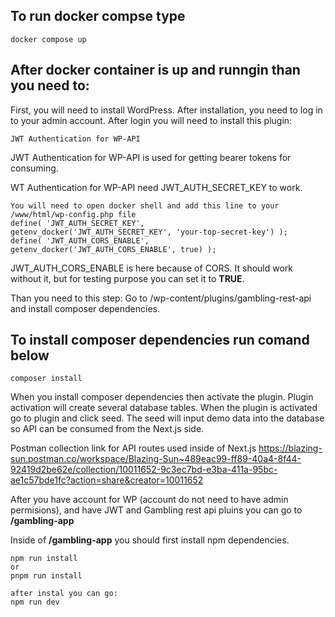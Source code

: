 ## To run docker compse type

```
docker compose up

```

## After docker container is up and runngin than you need to:

First, you will need to install WordPress. After installation, you need to log in to your admin account. After login you will need to install this plugin:

```
JWT Authentication for WP-API
```

JWT Authentication for WP-API is used for getting bearer tokens for consuming.

WT Authentication for WP-API need JWT_AUTH_SECRET_KEY to work.

```
You will need to open docker shell and add this line to your
/www/html/wp-config.php file
define( 'JWT_AUTH_SECRET_KEY',       getenv_docker('JWT_AUTH_SECRET_KEY', 'your-top-secret-key') );
define( 'JWT_AUTH_CORS_ENABLE',       getenv_docker('JWT_AUTH_CORS_ENABLE', true) );

```

JWT_AUTH_CORS_ENABLE is here because of CORS. It should work without it, but for testing purpose you can set it to **TRUE**.

Than you need to this step: Go to /wp-content/plugins/gambling-rest-api and install composer dependencies.

## To install composer dependencies run comand below

```
composer install

```

When you install composer dependencies then activate the plugin. Plugin activation will create several database tables. When the plugin is activated go to plugin and click seed. The seed will input demo data into the database so API can be consumed from the Next.js side.

Postman collection link for API routes used inside of Next.js https://blazing-sun.postman.co/workspace/Blazing-Sun~489eac99-ff89-40a4-8f44-92419d2be62e/collection/10011652-9c3ec7bd-e3ba-411a-95bc-ae1c57bde1fc?action=share&creator=10011652

After you have account for WP (account do not need to have admin permisions), and have JWT and Gambling rest api pluins you can go to **/gambling-app**

Inside of **/gambling-app** you should first install npm dependencies.

```
npm run install
or
pnpm run install

after instal you can go:
npm run dev

```
